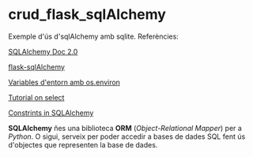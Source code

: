 # crud_flask_sqlAlchemy

Exemple d'ús d'sqlAlchemy amb sqlite. Referències:

[SQLAlchemy Doc 2.0](https://docs.sqlalchemy.org/en/20/intro.html)

[flask-sqlAlchemy](https://flask-sqlalchemy.readthedocs.io/en/stable/quickstart/)

[Variables d'entorn amb os.environ](https://note.nkmk.me/en/python-os-environ-getenv/)

[Tutorial on select](https://docs.sqlalchemy.org/en/20/tutorial/data_select.html)

[Constrints in SQLAlchemy](https://docs.sqlalchemy.org/en/14/core/constraints.html)

**SQLAlchemy** ñes una biblioteca **ORM** (*Object-Relational Mapper*) per a *Python*. O sigui, serveix per poder accedir a bases de dades SQL fent ús d'objectes que representen la base de dades.